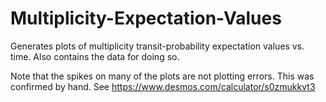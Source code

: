 # Multiplicity-Expectation-Values
Generates plots of multiplicity transit-probability expectation values vs. time. Also contains the data for doing so.

Note that the spikes on many of the plots are not plotting errors. This was confirmed by hand. See https://www.desmos.com/calculator/s0zmukkvt3
